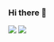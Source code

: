 ### Hi there 👋
<img src="https://img.shields.io/badge/LibreOffice-green?style=for-the-badge&logo=libreoffice&logoColor=white"/>
<img src="https://img.shields.io/badge/Arduino-#78dbe2?style=for-the-badge&logo=libreoffice&logoColor=white"/>

